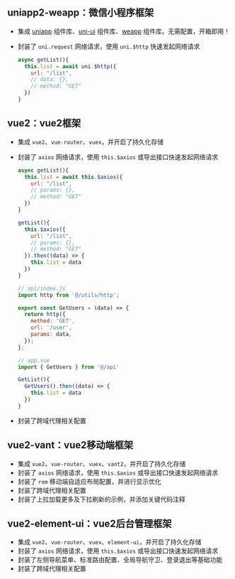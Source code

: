 ## uniapp2-weapp：微信小程序框架

+ 集成 [uniapp](https://uniapp.dcloud.net.cn/component/view.html#) 组件库、[uni-ui](https://uniapp.dcloud.net.cn/component/uniui/uni-ui.html) 组件库、[weapp](https://vant-contrib.gitee.io/vant-weapp/#/home) 组件库。无需配置，开箱即用！

+ 封装了 `uni.request` 网络请求，使用 `uni.$http` 快速发起网络请求

  ```javascript
  async getList(){
    this.list = await uni.$http({
      url: "/list",
      // data: {},
      // method: "GET"
    })
  }
  ```

## vue2：vue2框架

+ 集成 `vue2`、`vue-router`、`vuex`，并开启了持久化存储

+ 封装了 `axios` 网络请求，使用 `this.$axios` 或导出接口快速发起网络请求

  ```js
  async getList(){
    this.list = await this.$axios({
      url: "/list",
      // params: {},
      // method: "GET"
    })
  }  
  ```
  
  ```js
  getList(){
    this.$axios({
      url: "/list",
      // params: {},
      // method: "GET"
    }).then((data) => {
      this.list = data
    })
  }  
  ```
  
  ```js
  // api/index.js
  import http from '@/utils/http';
  
  export const GetUsers = (data) => {
    return http({
      method: 'GET',
      url: '/user',
      params: data,
    });
  };
  
  // app.vue
  import { GetUsers } from '@/api'
  
  GetList(){
    GetUsers().then((data) => {
      this.list = data
    })
  }
  ```

+ 封装了跨域代理相关配置

## vue2-vant：vue2移动端框架

+ 集成 `vue2`、`vue-router`、`vuex`、`vant2`，并开启了持久化存储
+ 封装了 `axios` 网络请求，使用 `this.$axios` 或导出接口快速发起网络请求
+ 封装了 `rem` 移动端自适应布局配置，并进行显示优化
+ 封装了跨域代理相关配置
+ 封装了上拉加载更多及下拉刷新的示例，并添加关键代码注释

## vue2-element-ui：vue2后台管理框架

+ 集成 `vue2`、`vue-router`、`vuex`、`element-ui`，并开启了持久化存储
+ 封装了 `axios` 网络请求，使用 `this.$axios` 或导出接口快速发起网络请求
+ 封装了左侧导航菜单、标准路由配置、全局导航守卫、登录退出等基础功能
+ 封装了跨域代理相关配置





